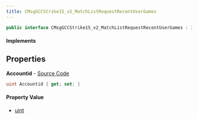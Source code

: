 ```yaml
---
title: CMsgGCCStrike15_v2_MatchListRequestRecentUserGames
---
```


```csharp
public interface CMsgGCCStrike15_v2_MatchListRequestRecentUserGames : ITypedProtobuf<CMsgGCCStrike15_v2_MatchListRequestRecentUserGames>, INativeHandle
```

#### Implements

## Properties

**Accountid** - [Source Code](https://github.com/swiftly-solution/swiftlys2/blob/master/managed/src/SwiftlyS2.Generated/Protobufs/Interfaces/CMsgGCCStrike15_v2_MatchListRequestRecentUserGames.cs#L13)

```csharp
uint Accountid { get; set; }
```

#### Property Value

- [uint](https://learn.microsoft.com/dotnet/api/system.uint32)

